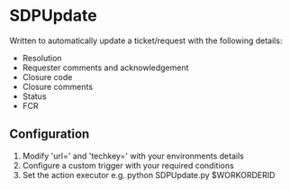 # SDPUpdate

Written to automatically update a ticket/request with the following details:

* Resolution
* Requester comments and acknowledgement
* Closure code
* Closure comments
* Status
* FCR

## Configuration

1. Modify 'url=' and 'techkey=' with your environments details
2. Configure a custom trigger with your required conditions 
3. Set the action executor e.g. python SDPUpdate.py $WORKORDERID
